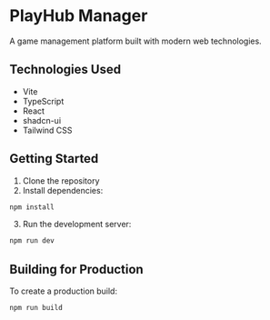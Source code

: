 # PlayHub Manager

A game management platform built with modern web technologies.

## Technologies Used

- Vite
- TypeScript
- React
- shadcn-ui
- Tailwind CSS

## Getting Started

1. Clone the repository
2. Install dependencies:
```bash
npm install
```
3. Run the development server:
```bash
npm run dev
```

## Building for Production

To create a production build:
```bash
npm run build
```
